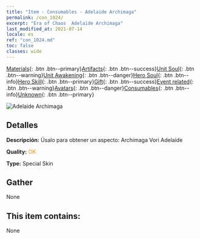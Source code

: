 ```yaml
---
title: "Item - Consumables - Adelaide Archimaga"
permalink: /con_1024/
excerpt: "Era of Chaos  Adelaide Archimaga"
last_modified_at: 2021-07-14
locale: es
ref: "con_1024.md"
toc: false
classes: wide
---
```

 [Materials](/ItemsES/){: .btn .btn--primary}[Artifacts](/ItemsES/Artifacts/){: .btn .btn--success}[Unit Soul](/ItemsES/UnitSoul/){: .btn .btn--warning}[Unit Awakening](/ItemsES/UnitAwakening/){: .btn .btn--danger}[Hero Soul](/ItemsES/HeroSoul/){: .btn .btn--info}[Hero Skill](/ItemsES/HeroSkill/){: .btn .btn--primary}[Gift](/ItemsES/Gift/){: .btn .btn--success}[Event related](/ItemsES/Events/){: .btn .btn--warning}[Avatars](/ItemsES/Avatars/){: .btn .btn--danger}[Consumables](/ItemsES/Consumables/){: .btn .btn--info}[Unknown](/ItemsES/Unknown/){: .btn .btn--primary}

 ![Adelaide Archimaga](/images/h/h_Adelaide4.jpg)

## Detalles
 **Descripción:** Úsalo para obtener un aspecto: Archimaga Vori Adelaide

 **Quality:** <span style="color: #FF8C00">OK</span>

 **Type:** Special Skin

## Gather

  None

## This item contains:

  None

